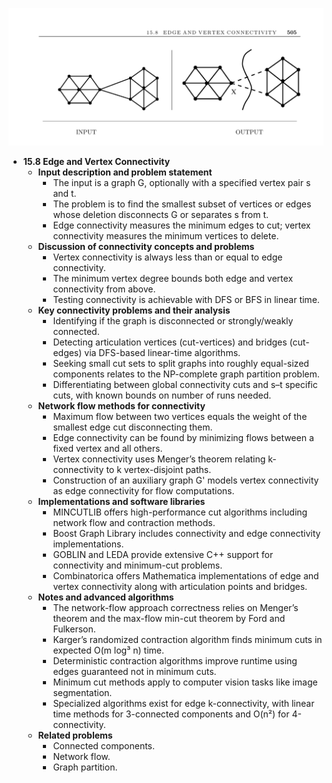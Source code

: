 ![ADM-ch15-graphs-edge-vertex-connectivity](ADM-ch15-graphs-edge-vertex-connectivity.best.png)

- **15.8 Edge and Vertex Connectivity**
  - **Input description and problem statement**
    - The input is a graph G, optionally with a specified vertex pair s and t.
    - The problem is to find the smallest subset of vertices or edges whose deletion disconnects G or separates s from t.
    - Edge connectivity measures the minimum edges to cut; vertex connectivity measures the minimum vertices to delete.
  - **Discussion of connectivity concepts and problems**
    - Vertex connectivity is always less than or equal to edge connectivity.
    - The minimum vertex degree bounds both edge and vertex connectivity from above.
    - Testing connectivity is achievable with DFS or BFS in linear time.
  - **Key connectivity problems and their analysis**
    - Identifying if the graph is disconnected or strongly/weakly connected.
    - Detecting articulation vertices (cut-vertices) and bridges (cut-edges) via DFS-based linear-time algorithms.
    - Seeking small cut sets to split graphs into roughly equal-sized components relates to the NP-complete graph partition problem.
    - Differentiating between global connectivity cuts and s–t specific cuts, with known bounds on number of runs needed.
  - **Network flow methods for connectivity**
    - Maximum flow between two vertices equals the weight of the smallest edge cut disconnecting them.
    - Edge connectivity can be found by minimizing flows between a fixed vertex and all others.
    - Vertex connectivity uses Menger’s theorem relating k-connectivity to k vertex-disjoint paths.
    - Construction of an auxiliary graph G' models vertex connectivity as edge connectivity for flow computations.
  - **Implementations and software libraries**
    - MINCUTLIB offers high-performance cut algorithms including network flow and contraction methods.
    - Boost Graph Library includes connectivity and edge connectivity implementations.
    - GOBLIN and LEDA provide extensive C++ support for connectivity and minimum-cut problems.
    - Combinatorica offers Mathematica implementations of edge and vertex connectivity along with articulation points and bridges.
  - **Notes and advanced algorithms**
    - The network-flow approach correctness relies on Menger’s theorem and the max-flow min-cut theorem by Ford and Fulkerson.
    - Karger’s randomized contraction algorithm finds minimum cuts in expected O(m log³ n) time.
    - Deterministic contraction algorithms improve runtime using edges guaranteed not in minimum cuts.
    - Minimum cut methods apply to computer vision tasks like image segmentation.
    - Specialized algorithms exist for edge k-connectivity, with linear time methods for 3-connected components and O(n²) for 4-connectivity.
  - **Related problems**
    - Connected components.
    - Network flow.
    - Graph partition.
